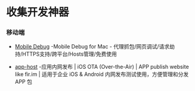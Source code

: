 # 收集开发神器

### 移动端
- [Mobile Debug](https://www.jscompress.cn/Mac/mobile-debug.shtml) -Mobile Debug for Mac - 代理抓包/网页调试/请求劫持/HTTPS支持/跨平台/Hosts管理/免费使用

- [app-host](https://github.com/pluosi/app-host) -应用内网发布 | iOS OTA (Over-the-Air) | APP publish website like fir.im | 适用于企业 iOS & Android 内网发布测试使用，方便管理和分发 APP 包
